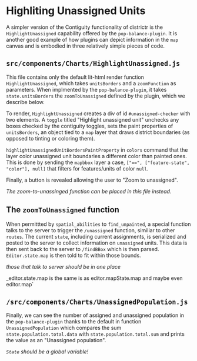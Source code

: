 # Highliting Unassigned Units

A simpler version of the Contiguity functionality of districtr is the `HighlightUnassigned`
capability offered by the `pop-balance-plugin`. It is another good example of how
plugins can depict information in the `map` canvas and is embodied in three relatively 
simple pieces of code. 

## `src/components/Charts/HighlightUnassigned.js`

This file contains only the default lit-html render function `HighlightUnassigned`,
which takes `unitsBorders` and a `zoomFunction` as parameters. When implmented 
by the `pop-balance-plugin`, it takes `state.unitsBorders` the `zoomToUnassigned`
defined by the plugin, which we describe below.

To render, `HighlightUnassigned` creates a div of id `#unassigned-checker` with
two elements. A `toggle` titled "Highlight unassigned unit" unchecks any boxes checked
by the contiguity toggles, sets the paint properties of `unitsBorders`, an object
tied to a `map` layer that draws district boundaries (as opposed to tinting or coloring
them).

`highlightUnassignedUnitBordersPaintProperty` in `colors` command that the layer color
unassigned unit boundaries a different color than painted ones. This is done by sending
the `mapbbox` layer a case, `["==", ["feature-state", "color"], null]` that filters
for features/units of color `null`. 

Finally, a button is revealed allowing the user to "Zoom to unassigned".

_The zoom-to-unassinged function can be placed in this file instead._

## The `zoomToUnassigned` function

When permittted by `spatial_abilities` to `find_unpainted`, a special function talks
to the server to trigger the `/unassigned` function, similiar to other `routes`.
The current `state`, including current assignments, is serialized and posted to 
the server to collect information on `unassigned` units. This data is then sent back
to the server to `/findBBox` which is then parsed. `Editor.state.map` is then told
to fit within those bounds.

_those that talk to server should be in one place_

_editor.state.map is the same is as editor.mapState.map and maybe even editor.map`


## `/src/components/Charts/UnassignedPopulation.js`

Finally, we can see the number of assigned and unassigned population in
the `pop-balance-plugin` thanks to the default in function `UnassignedPopulation`
which compares the sum `state.population.total.data` with `state.population.total.sum` 
and prints the value as an "Unassigned population".

_`State` should be a global variable!_
